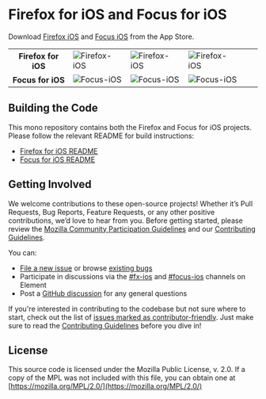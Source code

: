 # Firefox for iOS and Focus for iOS

Download [Firefox iOS](https://apps.apple.com/app/firefox-web-browser/id989804926) and [Focus iOS](https://itunes.apple.com/app/id1055677337) from the App Store.

<table>
  <tr>
    <th style="border: none;"><strong>Firefox for iOS</strong></th>
    <td style="border: none;"><img src="https://img.shields.io/badge/Xcode-15.4-blue?logo=Xcode&logoColor=white" alt="Firefox-iOS"></td>
    <td style="border: none;"><img src="https://img.shields.io/badge/Swift-5.6-red?logo=Swift&logoColor=white" alt="Firefox-iOS"></td>
    <td style="border: none;"><img src="https://img.shields.io/badge/iOS-15.0+-green?logo=apple&logoColor=white" alt="Firefox-iOS"></td>
    <th rowspan="2" style="border: none;">
        <a href="https://codebeat.co/projects/github-com-mozilla-firefox-ios">
            <img src="https://codebeat.co/badges/67e58b6d-bc89-4f22-ba8f-7668a9c15c5a" alt="">
        </a>
    </th>
    <th rowspan="2" style="border: none;">
        <a href="https://codecov.io/gh/mozilla-mobile/firefox-ios/branch/main">
            <img src="https://codecov.io/gh/mozilla-mobile/firefox-ios/branch/main/graph/badge.svg" alt="">
        </a>
    </th>
  </tr>
  <tr>
    <th style="border: none;"><strong>Focus for iOS</strong></th>
    <td style="border: none;"><img src="https://img.shields.io/badge/Xcode-15.4-blue?logo=Xcode&logoColor=white" alt="Focus-iOS"></td>
    <td style="border: none;"><img src="https://img.shields.io/badge/Swift-5.6-red?logo=Swift&logoColor=white" alt="Focus-iOS"></td>
    <td style="border: none;"><img src="https://img.shields.io/badge/iOS-15.0+-green?logo=apple&logoColor=white" alt="Focus-iOS"></td>
  </tr>
</table>

## Building the Code
This mono repository contains both the Firefox and Focus for iOS projects. Please follow the relevant README for build instructions:

- [Firefox for iOS README](https://github.com/mozilla-mobile/firefox-ios/blob/main/firefox-ios/README.md)
- [Focus for iOS README](https://github.com/mozilla-mobile/firefox-ios/blob/main/focus-ios/README.md)

## Getting Involved

We welcome contributions to these open-source projects! Whether it’s Pull Requests, Bug Reports, Feature Requests, or any other positive contributions, we’d love to hear from you. Before getting started, please review the [Mozilla Community Participation Guidelines](https://www.mozilla.org/en-US/about/governance/policies/participation/) and our [Contributing Guidelines](https://github.com/mozilla-mobile/firefox-ios/blob/main/CONTRIBUTING.md).

You can:
- [File a new issue](https://github.com/mozilla-mobile/firefox-ios/issues/new/choose) or browse [existing bugs](https://github.com/mozilla-mobile/firefox-ios/issues)
- Participate in discussions via the [#fx-ios](https://chat.mozilla.org/#/room/#fx-ios:mozilla.org) and [#focus-ios](https://chat.mozilla.org/#/room/#focus-ios:mozilla.org) channels on Element
- Post a [GitHub discussion](https://github.com/mozilla-mobile/firefox-ios/discussions) for any general questions

If you're interested in contributing to the codebase but not sure where to start, check out the list of [issues marked as contributor-friendly](https://github.com/mozilla-mobile/firefox-ios/labels/Contributor%20OK). Just make sure to read the [Contributing Guidelines](https://github.com/mozilla-mobile/firefox-ios/blob/main/CONTRIBUTING.md) before you dive in!

## License

This source code is licensed under the Mozilla Public License, v. 2.0. If a copy of the MPL was not included with this file, you can obtain one at [https://mozilla.org/MPL/2.0/](https://mozilla.org/MPL/2.0/)
